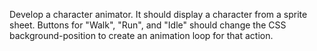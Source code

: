 Develop a character animator. It should display a character from a sprite sheet. Buttons for "Walk", "Run", and "Idle" should change the CSS background-position to create an animation loop for that action.
